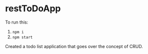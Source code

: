 # restToDoApp

To run this:
1. `npm i`
2. `npm start`

Created a todo list application that goes over the concept of CRUD.
